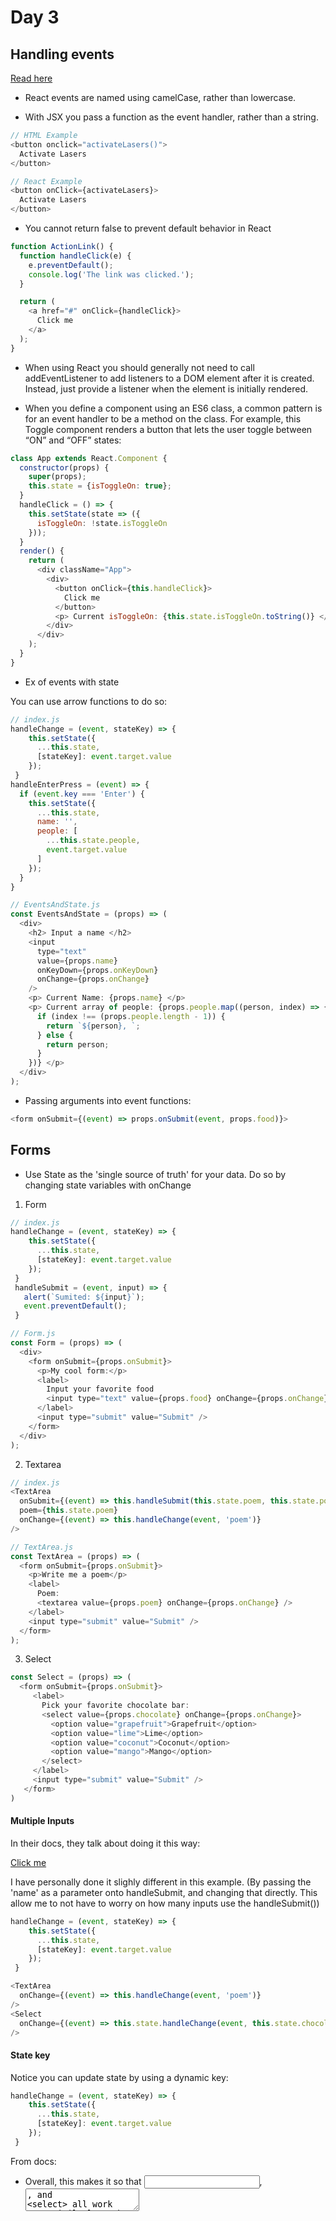 # Day 3

## Handling events

[Read here](https://reactjs.org/docs/handling-events.html)

- React events are named using camelCase, rather than lowercase.

- With JSX you pass a function as the event handler, rather than a string.

```js
// HTML Example
<button onclick="activateLasers()">
  Activate Lasers
</button>

// React Example
<button onClick={activateLasers}>
  Activate Lasers
</button>
```

- You cannot return false to prevent default behavior in React

```js
function ActionLink() {
  function handleClick(e) {
    e.preventDefault();
    console.log('The link was clicked.');
  }

  return (
    <a href="#" onClick={handleClick}>
      Click me
    </a>
  );
}
```

- When using React you should generally not need to call addEventListener to add listeners to a DOM element after it is created. Instead, just provide a listener when the element is initially rendered.

- When you define a component using an ES6 class, a common pattern is for an event handler to be a method on the class. For example, this Toggle component renders a button that lets the user toggle between “ON” and “OFF” states:

```js
class App extends React.Component {
  constructor(props) {
    super(props);
    this.state = {isToggleOn: true};
  }
  handleClick = () => {
    this.setState(state => ({
      isToggleOn: !state.isToggleOn
    }));
  }
  render() {
    return (
      <div className="App">
        <div>
          <button onClick={this.handleClick}>
            Click me
          </button>
          <p> Current isToggleOn: {this.state.isToggleOn.toString()} </p>
        </div>
      </div>
    );
  }
}
```

- Ex of events with state

You can use arrow functions to do so:

```js
// index.js
handleChange = (event, stateKey) => {
    this.setState({
      ...this.state,
      [stateKey]: event.target.value
    });
 }
handleEnterPress = (event) => {
  if (event.key === 'Enter') {
    this.setState({
      ...this.state,
      name: '',
      people: [
        ...this.state.people,
        event.target.value
      ]
    });
  }
}

// EventsAndState.js
const EventsAndState = (props) => (
  <div>
    <h2> Input a name </h2>
    <input
      type="text"
      value={props.name}
      onKeyDown={props.onKeyDown}
      onChange={props.onChange}
    />
    <p> Current Name: {props.name} </p>
    <p> Current array of people: {props.people.map((person, index) => {
      if (index !== (props.people.length - 1)) {
        return `${person}, `;
      } else {
        return person;
      }
    })} </p>
  </div>
);
```

- Passing arguments into event functions:

```js
<form onSubmit={(event) => props.onSubmit(event, props.food)}>
```

## Forms

- Use State as the 'single source of truth' for your data. Do so by changing state variables with onChange

1. Form

```js
// index.js
handleChange = (event, stateKey) => {
    this.setState({
      ...this.state,
      [stateKey]: event.target.value
    });
 }
 handleSubmit = (event, input) => {
   alert(`Sumited: ${input}`);
   event.preventDefault();
 }

// Form.js
const Form = (props) => (
  <div>
    <form onSubmit={props.onSubmit}>
      <p>My cool form:</p>
      <label>
        Input your favorite food
        <input type="text" value={props.food} onChange={props.onChange} />
      </label>
      <input type="submit" value="Submit" />
    </form>
  </div>
);
```

2. Textarea

```js
// index.js
<TextArea
  onSubmit={(event) => this.handleSubmit(this.state.poem, this.state.poem)}
  poem={this.state.poem}
  onChange={(event) => this.handleChange(event, 'poem')}
/>

// TextArea.js
const TextArea = (props) => (
  <form onSubmit={props.onSubmit}>
    <p>Write me a poem</p>
    <label>
      Poem:
      <textarea value={props.poem} onChange={props.onChange} />
    </label>
    <input type="submit" value="Submit" />
  </form>
);
```

3. Select

```js
const Select = (props) => (
  <form onSubmit={props.onSubmit}>
     <label>
       Pick your favorite chocolate bar:
       <select value={props.chocolate} onChange={props.onChange}>
         <option value="grapefruit">Grapefruit</option>
         <option value="lime">Lime</option>
         <option value="coconut">Coconut</option>
         <option value="mango">Mango</option>
       </select>
     </label>
     <input type="submit" value="Submit" />
   </form>
)
```

#### Multiple Inputs

In their docs, they talk about doing it this way:

[Click me](https://reactjs.org/docs/forms.html#handling-multiple-inputs)

I have personally done it slighly different in this example. (By passing the 'name' as a parameter onto handleSubmit, and changing that directly. This allow me to not have to worry on how many inputs use the handleSubmit())

```js
handleChange = (event, stateKey) => {
    this.setState({
      ...this.state,
      [stateKey]: event.target.value
    });
 }

<TextArea
  onChange={(event) => this.handleChange(event, 'poem')}
/>
<Select
  onChange={(event) => this.state.handleChange(event, this.state.chocolate.id)}
/>
```

#### State key

Notice you can update state by using a dynamic key:

```js
handleChange = (event, stateKey) => {
    this.setState({
      ...this.state,
      [stateKey]: event.target.value
    });
 }
```

From docs:

- Overall, this makes it so that <input type="text">, <textarea>, and <select> all work very similarly - they all accept a value attribute that you can use to implement a controlled component.
